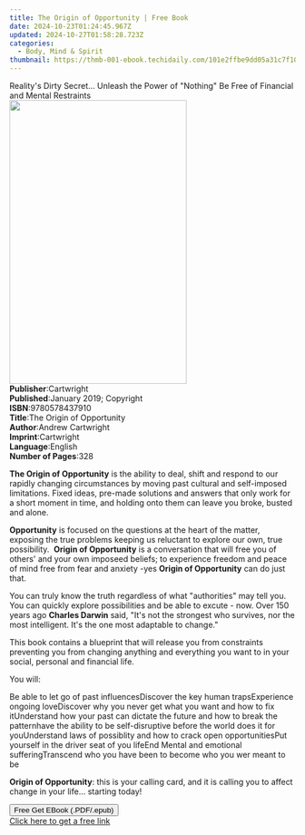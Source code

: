 ```yaml
---
title: The Origin of Opportunity | Free Book
date: 2024-10-23T01:24:45.967Z
updated: 2024-10-27T01:58:28.723Z
categories:
  - Body, Mind & Spirit
thumbnail: https://thmb-001-ebook.techidaily.com/101e2ffbe9dd05a31c7f10d279b7adb636f15df1e3de2c5ee5238a59304e940b.jpg
---
```

<main id="book-container">
  <div class="flex flex-col">
    <div class="book-brief flex-1 py-6 px-4 sm:p-6 md:py-10 md:px-8">
      <!-- brief-->
      <div class="book-brief-main">
        Reality's Dirty Secret... Unleash the Power of "Nothing" Be Free of
        Financial and Mental Restraints
      </div>
    </div>
    <div
      class="book-meta-info flex-1 grid gap-4 col-start-1 col-end-3 row-start-1 sm:mb-6 sm:grid-cols-4 lg:gap-6 lg:col-start-2 lg:row-end-6 lg:row-span-6 lg:mb-0"
    >
      <div
        class="book-meta-info-left place-content-center mt-4 p-4 text-sm leading-6 col-start-2 col-span-2 dark:text-slate-400"
      >
        <img
          class="w-full h-500 object-cover rounded-lg sm:h-255 sm:col-span-2 lg:col-span-full"
          src="https://img-001-ebook.techidaily.com/90e1f33c4b392c803ff1cd29a4c7b697b4839d401f7bc4a321a5465b33baf4dd.jpg"
          alt=""
          width="312"
          height="500"
        />
      </div>
      <div
        class="book-meta-info-right mt-2 col-start-1 row-start-2 col-span-3 self-center"
      >
        <!-- meta data  -->
        <div class="flex flex-col px-4 md:px-8">
          <div class="flex-1">
            <strong>Publisher</strong>:<span class="px-2">Cartwright</span>
          </div>
          <div class="flex-1">
            <strong>Published</strong>:<span class="px-2"
              >January 2019; Copyright</span
            >
          </div>
          <div class="flex-1">
            <strong>ISBN</strong>:<span class="px-2">9780578437910</span>
          </div>
          <div class="flex-1">
            <strong>Title</strong>:<span class="px-2"
              >The Origin of Opportunity</span
            >
          </div>
          <div class="flex-1">
            <strong>Author</strong>:<span class="px-2">Andrew Cartwright</span>
          </div>
          <div class="flex-1">
            <strong>Imprint</strong>:<span class="px-2">Cartwright</span>
          </div>
          <div class="flex-1">
            <strong>Language</strong>:<span class="px-2">English</span>
          </div>
          <div class="flex-1">
            <strong>Number of Pages</strong>:<span class="px-2">328</span>
          </div>
        </div>
      </div>
    </div>
    <div class="book-description flex-1 py-6 px-4 sm:p-6 md:py-10 md:px-8">
      <div class="book-description-main">
        <div accordion-content="" id="description">
          <p>
            <strong>The Origin of Opportunity</strong> is the ability to deal,
            shift and respond to our rapidly changing circumstances by moving
            past cultural and self-imposed limitations. Fixed ideas, pre-made
            solutions and answers that only work for a short moment in time, and
            holding onto them can leave you broke, busted and alone.&nbsp;
          </p>
          <p>
            <strong>Opportunity</strong> is focused on the questions at the
            heart of the matter, exposing the true problems keeping us reluctant
            to explore our own, true possibility. &nbsp;<strong
              >Origin of Opportunity</strong
            >
            is a conversation that will free you of others' and your own
            imposeed beliefs; to experience freedom and peace of mind free from
            fear and anxiety -yes <strong>Origin of Opportunity</strong> can do
            just that.
          </p>
          <p>
            You can truly know the truth regardless of what "authorities" may
            tell you. You can quickly explore possibilities and be able to
            excute - now. Over 150 years ago
            <strong>Charles Darwin</strong> said, "It's not the strongest who
            survives, nor the most intelligent. It's the one most adaptable to
            change."
          </p>
          <p>
            This book contains a blueprint that will release you from
            constraints preventing you from changing anything and everything you
            want to in your social, personal and financial life.&nbsp;
          </p>
          <p>You will:</p>
          Be able to let go of past influencesDiscover the key human
          trapsExperience ongoing loveDiscover why you never get what you want
          and how to fix itUnderstand how your past can dictate the future and
          how to break the patternhave the ability to be self-disruptive before
          the world does it for youUnderstand laws of possiblity and how to
          crack open opportunitiesPut yourself in the driver seat of you lifeEnd
          Mental and emotional sufferingTranscend who you have been to become
          who you wer meant to be
          <p>
            <strong>Origin of Opportunity</strong>: this is your calling card,
            and it is calling you to affect change in your life... starting
            today!
          </p>
        </div>
        <div class="accordion-fader"></div>
      </div>
    </div>
    <div class="book-excerpts flex-1 py-6 px-4 sm:p-6 md:py-10 md:px-8"></div>
    <div
      class="book-about-author flex-1 py-6 px-4 sm:p-6 md:py-10 md:px-8"
    ></div>
    <div class="book-free-get flex-1 py-6 px-4 sm:p-6 md:py-10 md:px-8">
      <button
        id="btn-free-get"
        class="bg-blue-500 hover:bg-blue-700 text-white font-bold py-2 px-4 rounded"
      >
        Free Get EBook (.PDF/.epub)
      </button>
      <div id="countdown-display" class="px-2 text-lg mt-2"></div>
      <a
        id="free-link"
        class="hidden bg-blue-500 hover:bg-blue-700 text-white font-bold py-2 px-4 rounded"
        href="https://www.ebooks.com/en-us/book/209868697/the-origin-of-opportunity/andrew-cartwright/"
        target="_blank"
        >Click here to get a free link</a
      >
    </div>
    <script>
      let countdownTime = 0;
      let countdownInterval = null;
      document
        .getElementById('btn-free-get')
        .addEventListener('click', startCountdown);
      function startCountdown() {
        countdownTime = new Date().getTime() + 60000 * 3;
        countdownInterval = setInterval(updateCountdown, 1000);
        document.getElementById('btn-free-get').disabled = true;
        document
          .getElementById('btn-free-get')
          .classList.add('bg-gray-500', 'cursor-not-allowed');
      }
      function updateCountdown() {
        let currentTime = new Date().getTime();
        let timeLeft = countdownTime - currentTime;
        let secondsLeft = Math.floor(timeLeft / 1000);
        document.getElementById('countdown-display').innerHTML =
          `Remaining time: ${secondsLeft} seconds.`;
        if (secondsLeft <= 0) {
          clearInterval(countdownInterval);
          document.getElementById('btn-free-get').classList.add('hidden');
          document.getElementById('free-link').classList.remove('hidden');
          document.getElementById('countdown-display').innerHTML = '';
        }
      }
    </script>
  </div>
</main>

<ins class="adsbygoogle"
      style="display:block"
      data-ad-client="ca-pub-7571918770474297"
      data-ad-slot="8358498916"
      data-ad-format="auto"
      data-full-width-responsive="true"></ins>
    